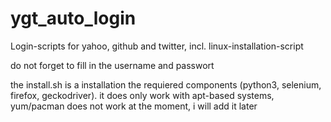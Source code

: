 # ygt_auto_login
Login-scripts for yahoo, github and twitter, incl. linux-installation-script

do not forget to fill in the username and passwort

the install.sh is a installation the requiered components (python3, selenium, firefox, geckodriver).
it does only work with apt-based systems, yum/pacman does not work at the moment, i will add it later
